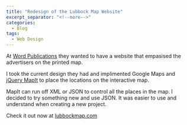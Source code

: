 ```yaml
---
title: "Redesign of the Lubbock Map Website"
excerpt_separator: "<!--more-->"
categories:
  - Blog
tags:
  - Web Design
---
```


At [Word Publications](http://wordpub.com/) they wanted to have a website that empasised the advertisers on the printed map. 

I took the current design they had and implimented Google Maps and [jQuery MapIt](http://lifeinthegrid.com/labs/mapit/) to place the locations on the interactive map.

MapIt can run off XML or JSON to control all the places in the map. I decided to try something new and use JSON. It was easier to use and understand when creating a new project. 

Check it out now at [lubbockmap.com](http://lubbockmap.com)
